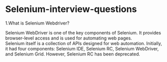 # Selenium-interview-questions

1.What is Selenium Webdriver?

Selenium WebDriver is one of the key components of Selenium. It provides browser-level access and is used for automating web pages.  
Selenium itself is a collection of APIs designed for web automation. Initially, it had four components: Selenium IDE, Selenium RC, Selenium WebDriver, and Selenium Grid. However, Selenium RC has been deprecated.
